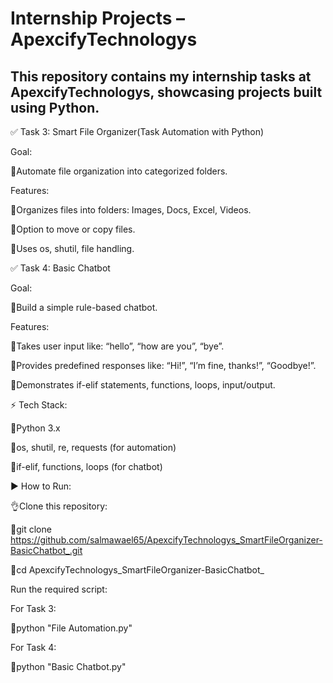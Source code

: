 # Internship Projects – ApexcifyTechnologys
This repository contains my internship tasks at ApexcifyTechnologys, showcasing projects built using Python.
------------------------------------------------------------------------------------------------------------- 

✅ Task 3: Smart File Organizer(Task Automation with Python)

Goal:

🔹Automate file organization into categorized folders.

Features:

🔹Organizes files into folders: Images, Docs, Excel, Videos.

🔹Option to move or copy files.

🔹Uses os, shutil, file handling.

✅ Task 4: Basic Chatbot

Goal:

🔹Build a simple rule-based chatbot.

Features:

🔹Takes user input like: “hello”, “how are you”, “bye”.

🔹Provides predefined responses like: “Hi!”, “I’m fine, thanks!”, “Goodbye!”.

🔹Demonstrates if-elif statements, functions, loops, input/output.

⚡ Tech Stack:

🔹Python 3.x

🔹os, shutil, re, requests (for automation)

🔹if-elif, functions, loops (for chatbot)

▶️ How to Run:

👌Clone this repository:

🔹git clone https://github.com/salmawael65/ApexcifyTechnologys_SmartFileOrganizer-BasicChatbot_.git

🔹cd ApexcifyTechnologys_SmartFileOrganizer-BasicChatbot_


Run the required script:

For Task 3:

🔹python "File Automation.py"


For Task 4:

🔹python "Basic Chatbot.py"
